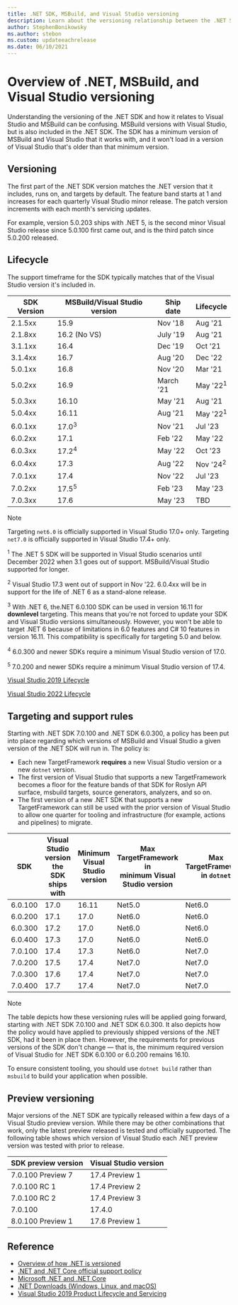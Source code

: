 ```yaml
---
title: .NET SDK, MSBuild, and Visual Studio versioning
description: Learn about the versioning relationship between the .NET SDK and MSBuild/VS.
author: StephenBonikowsky
ms.author: stebon
ms.custom: updateeachrelease
ms.date: 06/10/2021
---
```

# Overview of .NET, MSBuild, and Visual Studio versioning

Understanding the versioning of the .NET SDK and how it relates to Visual Studio and MSBuild can be confusing. MSBuild versions with Visual Studio, but is also included in the .NET SDK. The SDK has a minimum version of MSBuild and Visual Studio that it works with, and it won't load in a version of Visual Studio that's older than that minimum version.

## Versioning

The first part of the .NET SDK version matches the .NET version that it includes, runs on, and targets by default.  The feature band starts at 1 and increases for each quarterly Visual Studio minor release.  The patch version increments with each month's servicing updates.

For example, version 5.0.203 ships with .NET 5, is the second minor Visual Studio release since 5.0.100 first came out, and is the third patch since 5.0.200 released.

## Lifecycle

The support timeframe for the SDK typically matches that of the Visual Studio version it's included in.

| SDK Version      | MSBuild/Visual Studio version | Ship date    | Lifecycle |
|------------------|--------------------|--------------|-----------|
| 2.1.5xx          | 15.9               | Nov '18      | Aug '21   |
| 2.1.8xx          | 16.2 (No VS)       | July '19     | Aug '21   |
| 3.1.1xx          | 16.4               | Dec '19      | Oct '21   |
| 3.1.4xx          | 16.7               | Aug '20      | Dec '22   |
| 5.0.1xx          | 16.8               | Nov '20      | Mar '21   |
| 5.0.2xx          | 16.9               | March '21    | May '22<sup>1</sup>  |
| 5.0.3xx          | 16.10              | May '21      | Aug '21   |
| 5.0.4xx          | 16.11              | Aug '21      | May '22<sup>1</sup>  |
| 6.0.1xx          | 17.0<sup>3</sup>   | Nov '21      | Jul '23   |
| 6.0.2xx          | 17.1               | Feb '22      | May '22   |
| 6.0.3xx          | 17.2<sup>4</sup>   | May '22      | Oct '23   |
| 6.0.4xx          | 17.3               | Aug '22      | Nov '24<sup>2</sup>   |
| 7.0.1xx          | 17.4               | Nov '22      | Jul '23   |
| 7.0.2xx          | 17.5<sup>5</sup>   | Feb '23      | May '23   |
| 7.0.3xx          | 17.6               | May '23      | TBD       |

> [!NOTE]
> Targeting `net6.0` is officially supported in Visual Studio 17.0+ only.
> Targeting `net7.0` is officially supported in Visual Studio 17.4+ only.
>
> <sup>1</sup> The .NET 5 SDK will be supported in Visual Studio scenarios until December 2022 when 3.1 goes out of support. MSBuild/Visual Studio supported for longer.
>
> <sup>2</sup> Visual Studio 17.3 went out of support in Nov '22. 6.0.4xx will be in support for the life of .NET 6 as a stand-alone release.
>
> <sup>3</sup> With .NET 6, the.NET 6.0.100 SDK can be used in version 16.11 for **downlevel** targeting. This means that you're not forced to update your SDK and Visual Studio versions simultaneously. However, you won't be able to target .NET 6 because of limitations in 6.0 features and C# 10 features in version 16.11. This compatibility is specifically for targeting 5.0 and below.
>
> <sup>4</sup> 6.0.300 and newer SDKs require a minimum Visual Studio version of 17.0.
>
> <sup>5</sup> 7.0.200 and newer SDKs require a minimum Visual Studio version of 17.4.
>
> [Visual Studio 2019 Lifecycle](/lifecycle/products/visual-studio-2019)
>
> [Visual Studio 2022 Lifecycle](/lifecycle/products/visual-studio-2022)

## Targeting and support rules

Starting with .NET SDK 7.0.100 and .NET SDK 6.0.300, a policy has been put into place regarding which versions of MSBuild and Visual Studio a given version of the .NET SDK will run in. The policy is:

- Each new TargetFramework **requires** a new Visual Studio version or a new `dotnet` version.
- The first version of Visual Studio that supports a new TargetFramework becomes a floor for the feature bands of that SDK for Roslyn API surface, msbuild targets, source generators, analyzers, and so on.
- The first version of a new .NET SDK that supports a new TargetFramework can still be used with the prior version of Visual Studio to allow one quarter for tooling and infrastructure (for example, actions and pipelines) to migrate.

| SDK | Visual Studio version<br/>the SDK ships with | Minimum Visual Studio version | Max TargetFramework in<br/>minimum Visual Studio version | Max TargetFramework in `dotnet` |
|-|-|-|-|-|
| 6.0.100 | 17.0 | 16.11 | Net5.0 | Net6.0 |
| 6.0.200 | 17.1 | 17.0 | Net6.0 | Net6.0 |
| 6.0.300 | 17.2 | 17.0 | Net6.0 | Net6.0 |
| 6.0.400 | 17.3 | 17.0 | Net6.0 | Net6.0 |
| 7.0.100 | 17.4 | 17.3 | Net6.0 | Net7.0 |
| 7.0.200 | 17.5 | 17.4 | Net7.0 | Net7.0 |
| 7.0.300 | 17.6 | 17.4 | Net7.0 | Net7.0 |
| 7.0.400 | 17.7 | 17.4 | Net7.0 | Net7.0 |

> [!NOTE]
> The table depicts how these versioning rules will be applied going forward, starting with .NET SDK 7.0.100 and .NET SDK 6.0.300. It also depicts how the policy would have applied to previously shipped versions of the .NET SDK, had it been in place then. However, the requirements for previous versions of the SDK don't change &mdash; that is, the minimum required version of Visual Studio for .NET SDK 6.0.100 or 6.0.200 remains 16.10.

To ensure consistent tooling, you should use `dotnet build` rather than `msbuild` to build your application when possible.

## Preview versioning

Major versions of the .NET SDK are typically released within a few days of a Visual Studio preview version. While there may be other combinations that work, only the latest preview released is tested and officially supported. The following table shows which version of Visual Studio each .NET preview version was tested with prior to release.

| SDK preview version | Visual Studio version |
|-|-|
| 7.0.100 Preview 7 | 17.4 Preview 1 |
| 7.0.100 RC 1 | 17.4 Preview 2 |
| 7.0.100 RC 2 | 17.4 Preview 3 |
| 7.0.100 | 17.4.0 |
| 8.0.100 Preview 1 | 17.6 Preview 1 |

## Reference

- [Overview of how .NET is versioned](../versions/index.md)
- [.NET and .NET Core official support policy](https://dotnet.microsoft.com/platform/support/policy/dotnet-core)
- [Microsoft .NET and .NET Core](/lifecycle/products/microsoft-net-and-net-core)
- [.NET Downloads (Windows, Linux, and macOS)](https://dotnet.microsoft.com/download/dotnet)
- [Visual Studio 2019 Product Lifecycle and Servicing](/visualstudio/releases/2019/servicing-vs2019)
